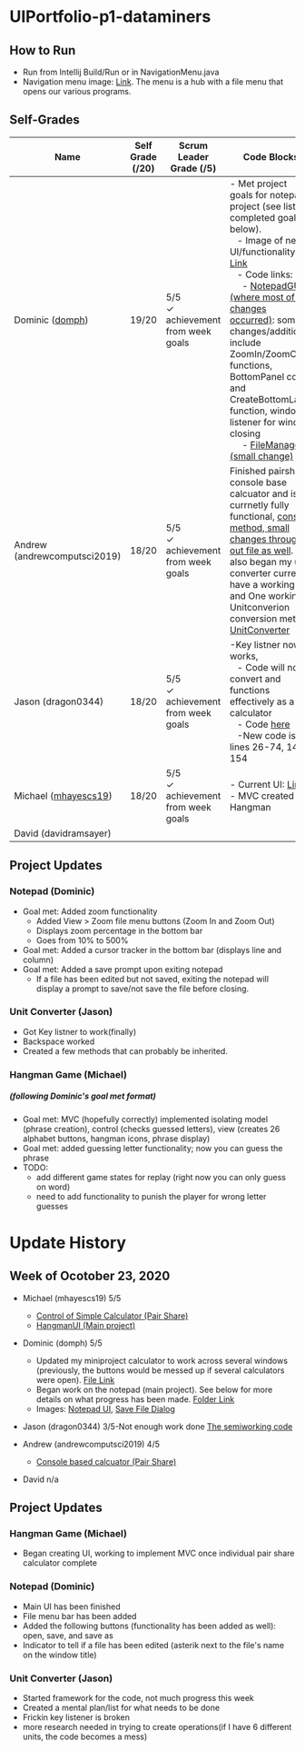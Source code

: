 # UIPortfolio-p1-dataminers
## How to Run
* Run from Intellij Build/Run or in NavigationMenu.java
* Navigation menu image: <a href="https://rtx.azurewebsites.net/6c8513f809acfe4b81a59eb7b6bea0c0.png">Link</a>. The menu is a hub with a file menu that opens our various programs.

## Self-Grades

| Name | Self Grade (/20) | Scrum Leader Grade (/5) | Code Blocks |
| ------------- | ----------- | ----------- | ----------- |
|  Dominic ([domph](https://github.com/domph)) | 19/20 | 5/5 <br> ✓ achievement from week goals | - Met project goals for notepad project (see list of completed goals below). <br> &nbsp;&nbsp; - Image of new UI/functionality: <a href="https://rtx.azurewebsites.net/bb90765c0eb8b208bb0dadfaa98a61b4.png">Link</a> <br> &nbsp;&nbsp; - Code links: <br> &nbsp;&nbsp;&nbsp;&nbsp; - <a href="https://github.com/mhayescs19/UIPortfolio-p1-dataminers/blob/master/src/notepad/NotepadGUI.java">NotepadGUI (where most of the changes occurred)</a>: some changes/additions include ZoomIn/ZoomOut functions, BottomPanel code and CreateBottomLabel function, window listener for window closing <br> &nbsp;&nbsp;&nbsp;&nbsp; - <a href="https://github.com/mhayescs19/UIPortfolio-p1-dataminers/blob/master/src/notepad/FileManager.java">FileManager (small change)</a>  |
|  Andrew (andrewcomputsci2019) | 18/20 | 5/5 <br> ✓ achievement from week goals | Finished pairshare console base calcuator and is currnetly fully functional, <a href="https://github.com/mhayescs19/pegg-hayes-calculator-p1-dataminers/blob/master/src/view_control/CalculatorConsole.java#L49">console method, small changes throught out file as well</a>. Ive also began my unit converter currently have a working ui and One working Unitconverion conversion method <a href="https://github.com/mhayescs19/UIPortfolio-p1-dataminers/blob/master/src/UnitConverter/UnitUiForm.java#L3">UnitConverter</a>|
|  Jason (dragon0344) | 18/20 | 5/5 <br> ✓ achievement from week goals | -Key listner now works, <br> &nbsp;&nbsp; - Code will now convert and functions effectively as a calculator <br> &nbsp;&nbsp; - Code <a href="https://github.com/mhayescs19/UIPortfolio-p1-dataminers/blob/UnitConversion/src/view_control/TemperatureConverterUI.java">here</a> <br> &nbsp;&nbsp; -New code is in lines 26-74, 144-154 |
| Michael ([mhayescs19](https://github.com/mhayescs19)) | 18/20 | 5/5 <br> ✓ achievement from week goals | - Current UI: [Link](https://drive.google.com/file/d/1z_B9yMbarmwa3vHOIiDvsiEZaVh3vjnT/view?usp=sharing) <br> - MVC created for Hangman |
|  David (davidramsayer) |  |  | |


## Project Updates
### Notepad (Dominic)
* Goal met: Added zoom functionality
  * Added View > Zoom file menu buttons (Zoom In and Zoom Out)
  * Displays zoom percentage in the bottom bar
  * Goes from 10% to 500%
* Goal met: Added a cursor tracker in the bottom bar (displays line and column) 
* Goal met: Added a save prompt upon exiting notepad
  * If a file has been edited but not saved, exiting the notepad will display a prompt to save/not save the file before closing.

### Unit Converter (Jason)
* Got Key listner to work(finally)
* Backspace worked
* Created a few methods that can probably be inherited.

### Hangman Game (Michael) 
##### (following Dominic's goal met format)
* Goal met: MVC (hopefully correctly) implemented isolating model (phrase creation), control (checks guessed letters), view (creates 26 alphabet buttons, hangman icons, phrase display)
* Goal met: added guessing letter functionality; now you can guess the phrase
* TODO: 
  * add different game states for replay (right now you can only guess on word)
  * need to add functionality to punish the player for wrong letter guesses

# Update History

## Week of Ocotober 23, 2020
* Michael (mhayescs19) 5/5 
  * <a href="https://github.com/mhayescs19/pegg-hayes-calculator-p1-dataminers/blob/master/src/view_control/CalculatorConsole.java">Control of Simple Calculator (Pair Share)</a> 
  * <a href="https://github.com/mhayescs19/UIPortfolio-p1-dataminers/blob/hangman/src/view_control/HangmanUI.java">HangmanUI (Main project)</a> 
* Dominic (domph) 5/5
  * Updated my miniproject calculator to work across several windows (previously, the buttons would be messed up if several calculators were open). <a href="https://github.com/mhayescs19/UIPortfolio-p1-dataminers/blob/master/src/view_control/DominicCalculator.java">File Link</a>
  * Began work on the notepad (main project). See below for more details on what progress has been made. <a href="https://github.com/mhayescs19/UIPortfolio-p1-dataminers/tree/master/src/notepad">Folder Link</a>
   * Images: <a href="https://rtx.azurewebsites.net/cf355e74f59ae3775c737e0992e05430.png">Notepad UI</a>, <a href="https://rtx.azurewebsites.net/f7f2268d0371489fa1980696041afcd7.png">Save File Dialog</a>
* Jason (dragon0344) 3/5-Not enough work done
<a href="https://github.com/mhayescs19/UIPortfolio-p1-dataminers/blob/UnitConversion/src/view_control/TemperatureConverterUI.java">The semiworking code</a>


* Andrew (andrewcomputsci2019) 4/5
  * <a href="https://github.com/mhayescs19/pegg-hayes-calculator-p1-dataminers/blob/master/src/view_control/CalculatorConsole.java"> Console based calcuator (Pair Share)</a> 
* David n/a
## Project Updates
### Hangman Game (Michael)
* Began creating UI, working to implement MVC once individual pair share calculator complete

### Notepad (Dominic)
* Main UI has been finished
* File menu bar has been added
* Added the following buttons (functionality has been added as well): open, save, and save as
* Indicator to tell if a file has been edited (asterik next to the file's name on the window title)
### Unit Converter (Jason)
* Started framework for the code, not much progress this week
* Created a mental plan/list for what needs to be done
* Frickin key listener is broken
* more research needed in trying to create operations(if I have 6 different units, the code becomes a mess)
